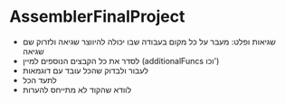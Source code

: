 # AssemblerFinalProject
- שגיאות ופלט: מעבר על כל מקום בעבודה שבו יכולה להיווצר שגיאה ולזרוק שם שגיאה
- לסדר את כל הקבצים הנוספים למיין (additionalFuncs וכו')
- לעבור ולבדוק שהכל עובד עם דוגמאות
- לתעד הכל
- לוודא שהקוד לא מתייחס להערות
